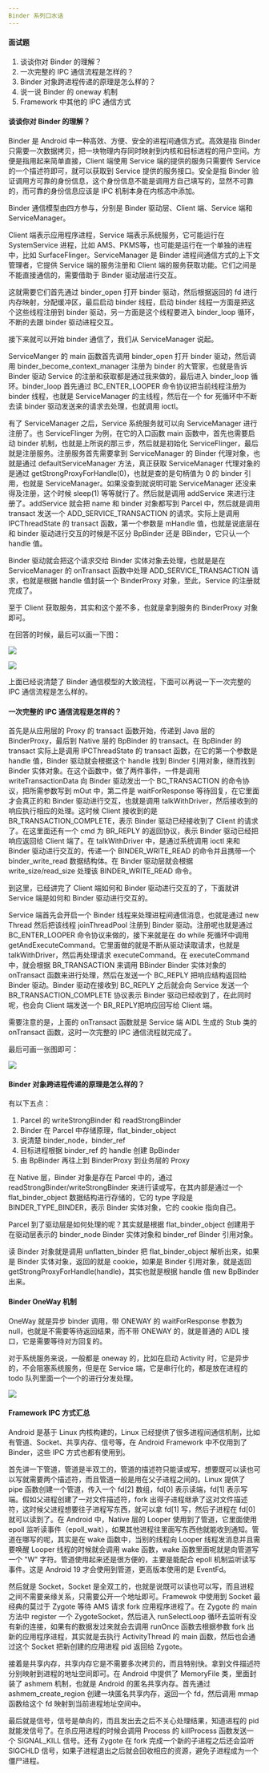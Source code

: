 ```yaml
---
Binder 系列口水话
---
```


#### 面试题

1. 谈谈你对 Binder 的理解？
2. 一次完整的 IPC 通信流程是怎样的？
3. Binder 对象跨进程传递的原理是怎么样的？
4. 说一说 Binder 的 oneway 机制
5. Framework 中其他的 IPC 通信方式 

#### 谈谈你对 Binder 的理解？

Binder 是 Android 中一种高效、方便、安全的进程间通信方式。高效是指 Binder 只需要一次数据拷贝，把一块物理内存同时映射到内核和目标进程的用户空间。方便是指用起来简单直接，Client 端使用 Service 端的提供的服务只需要传 Service 的一个描述符即可，就可以获取到 Service 提供的服务接口。安全是指 Binder 验证调用方可靠的身份信息，这个身份信息不能是调用方自己填写的，显然不可靠的，而可靠的身份信息应该是 IPC 机制本身在内核态中添加。

Binder 通信模型由四方参与，分别是 Binder 驱动层、Client 端、Service 端和 ServiceManager。

Client 端表示应用程序进程，Service 端表示系统服务，它可能运行在 SystemService 进程，比如 AMS、PKMS等，也可能是运行在一个单独的进程中，比如 SurfaceFlinger。ServiceManager 是 Binder 进程间通信方式的上下文管理者，它提供 Service 端的服务注册和 Client 端的服务获取功能。它们之间是不能直接通信的，需要借助于 Binder 驱动层进行交互。

这就需要它们首先通过 binder_open 打开 binder 驱动，然后根据返回的 fd 进行内存映射，分配缓冲区，最后启动 binder 线程，启动 binder 线程一方面是把这个这些线程注册到 binder 驱动，另一方面是这个线程要进入 binder_loop 循环，不断的去跟 binder 驱动进程交互。

接下来就可以开始 binder 通信了，我们从 ServiceManager 说起。

ServiceManger 的 main 函数首先调用 binder_open 打开 binder 驱动，然后调用 binder_become_context_manager 注册为 binder 的大管家，也就是告诉 Binder 驱动 Service 的注册和获取都是通过我来做的，最后进入 binder_loop 循环。binder_loop 首先通过 BC_ENTER_LOOPER 命令协议把当前线程注册为 binder 线程，也就是 ServiceManager 的主线程，然后在一个 for 死循环中不断去读 binder 驱动发送来的请求去处理，也就调用 ioctl。

有了 ServiceManager 之后，Service 系统服务就可以向 ServiceManager 进行注册了。也 ServiceFlinger 为例，在它的入口函数 main 函数中，首先也需要启动 binder 机制，也就是上所说的那三步，然后就是初始化 ServiceFlinger，最后就是注册服务。注册服务首先需要拿到 ServiceManager 的 Binder 代理对象，也就是通过 defaultServiceManager 方法，真正获取 ServiceManager 代理对象的是通过 getStrongProxyForHandle(0)，也就是查的是句柄值为 0 的 binder 引用，也就是 ServiceManager。如果没查到就说明可能 ServiceManager 还没来得及注册，这个时候 sleep(1) 等等就行了。然后就是调用 addService 来进行注册了。addService 就会把 name 和 binder 对象都写到 Parcel 中，然后就是调用 transact 发送一个 ADD_SERVICE_TRANSACTION 的请求。实际上是调用 IPCThreadState 的 transact 函数，第一个参数是 mHandle 值，也就是说底层在和 binder 驱动进行交互的时候是不区分 BpBinder 还是 BBinder，它只认一个 handle 值。 

Binder 驱动就会把这个请求交给 Binder 实体对象去处理，也就是是在 ServiceManager 的 onTransact 函数中处理 ADD_SERVICE_TRANSACTION 请求，也就是根据 handle 值封装一个 BinderProxy 对象，至此，Service 的注册就完成了。

至于 Client 获取服务，其实和这个差不多，也就是拿到服务的 BinderProxy 对象即可。

在回答的时候，最后可以画一下图：

![](https://i.loli.net/2020/03/27/REqCWzQSnokHKFw.png)

![](https://i.loli.net/2020/03/28/1qUCWh5B7vSVzAe.png)

上面已经说清楚了 Binder 通信模型的大致流程，下面可以再说一下一次完整的 IPC 通信流程是怎么样的。

#### 一次完整的 IPC 通信流程是怎样的？

首先是从应用层的 Proxy 的 transact 函数开始，传递到 Java 层的 BinderProxy，最后到 Native 层的 BpBinder 的 transact。在 BpBinder 的 transact 实际上是调用 IPCThreadState 的 transact 函数，在它的第一个参数是 handle 值，Binder 驱动就会根据这个 handle 找到 Binder 引用对象，继而找到 Binder 实体对象。在这个函数中，做了两件事件，一件是调用 writeTransactionData 向 Binder 驱动发出一个 BC_TRANSACTION 的命令协议，把所需参数写到 mOut 中，第二件是 waitForResponse 等待回复，在它里面才会真正的和 Binder 驱动进行交互，也就是调用 talkWithDriver，然后接收到的响应执行相应的处理。这时候 Client 接收到的是 BR_TRANSACTION_COMPLETE，表示 Binder 驱动已经接收到了 Client 的请求了。在这里面还有一个 cmd 为 BR_REPLY 的返回协议，表示 Binder 驱动已经把响应返回给 Client 端了。在 talkWithDriver 中，是通过系统调用 ioctl 来和 Binder 驱动进行交互的，传递一个 BINDER_WRITE_READ 的命令并且携带一个 binder_write_read 数据结构体。在 Binder 驱动层就会根据 write_size/read_size 处理该 BINDER_WRITE_READ 命令。

到这里，已经讲完了 Client 端如何和 Binder 驱动进行交互的了，下面就讲 Service 端是如何和 Binder 驱动进行交互的。

Service 端首先会开启一个 Binder 线程来处理进程间通信消息，也就是通过 new Thread 然后把该线程 joinThreadPool 注册到 Binder 驱动。注册呢也就是通过 BC_ENTER_LOOPER 命令协议来做的，接下来就是在 do while 死循环中调用 getAndExecuteCommand。它里面做的就是不断从驱动读取请求，也就是 talkWithDriver，然后再处理请求 executeCommand。在 executeCommand 中，就会根据 BR_TRANSACTION 来调用 BBinder Binder 实体对象的 onTransact 函数来进行处理，然后在发送一个 BC_REPLY 把响应结构返回给 Binder 驱动。Binder 驱动在接收到 BC_REPLY 之后就会向 Service 发送一个 BR_TRANSACTION_COMPLETE 协议表示 Binder 驱动已经收到了，在此同时呢，也会向 Client 端发送一个 BR_REPLY把响应回写给 Client 端。

需要注意的是，上面的 onTransact 函数就是 Service 端 AIDL 生成的 Stub 类的 onTransact 函数，这时一次完整的 IPC 通信流程就完成了。

最后可画一张图即可：

![](https://i.loli.net/2020/03/28/1ZbMj2fUiX8BGc7.png)

#### Binder 对象跨进程传递的原理是怎么样的？

有以下五点：

1. Parcel 的 writeStrongBinder 和 readStrongBinder
2. Binder 在 Parcel 中存储原理，flat_binder_object
3. 说清楚 binder_node，binder_ref
4. 目标进程根据 binder_ref 的 handle 创建 BpBinder
5. 由 BpBinder 再往上到 BinderProxy 到业务层的 Proxy

在 Native 层，Binder 对象是存在 Parcel 中的，通过 readStrongBinder/writeStrongBinder 来进行读或写，在其内部是通过一个 flat_binder_object 数据结构进行存储的，它的 type 字段是 BINDER_TYPE_BINDER，表示 Binder 实体对象，它的 cookie 指向自己。

Parcel 到了驱动层是如何处理的呢？其实就是根据 flat_binder_object 创建用于在驱动层表示的 binder_node Binder 实体对象和 binder_ref Binder 引用对象。

读 Binder 对象就是调用 unflatten_binder 把 flat_binder_object 解析出来，如果是 Binder 实体对象，返回的就是 cookie，如果是 Binder 引用对象，就是返回 getStrongProxyForHandle(handle)，其实也就是根据 handle 值 new BpBinder 出来。

#### Binder OneWay 机制

OneWay 就是异步 binder 调用，带 ONEWAY 的 waitForResponse 参数为 null，也就是不需要等待返回结果，而不带 ONEWAY 的，就是普通的 AIDL 接口，它是需要等待对方回复的。

对于系统服务来说，一般都是 oneway 的，比如在启动 Activity 时，它是异步的，不会阻塞系统服务，但是在 Service 端，它是串行化的，都是放在进程的 todo 队列里面一个一个的进行分发处理。

![](https://i.loli.net/2020/03/28/8ENCcGDdYVlUKQm.png)

#### Framework IPC 方式汇总

Android 是基于 Linux 内核构建的，Linux 已经提供了很多进程间通信机制，比如有管道、Socket、共享内存、信号等，在 Android Framework 中不仅用到了 Binder，这些 IPC 方式也都有使用到。

首先讲一下管道，管道是半双工的，管道的描述符只能读或写，想要既可以读也可以写就需要两个描述符，而且管道一般是用在父子进程之间的。Linux 提供了 pipe 函数创建一个管道，传入一个 fd[2] 数组，fd[0] 表示读端，fd[1] 表示写端。假如父进程创建了一对文件描述符，fork 出得子进程继承了这对文件描述符，这时候父进程想要往子进程写东西，就可以拿 fd[1] 写，然后子进程在 fd[0] 就可以读到了。在 Android 中，Native 层的 Looper 使用到了管道，它里面使用 epoll 监听读事件（epoll_wait），如果其他进程往里面写东西他就能收到通知。管道在哪写的呢，其实是在 wake 函数中，当别的线程向 Looper 线程发消息并且需要唤醒 Looper 线程的时候就会调用 wake 函数，wake 函数里面呢就是向管道写一个 "W" 字符。管道使用起来还是很方便的，主要是能配合 epoll 机制监听读写事件。这是 Android 19 才会使用到管道，更高版本使用的是 EventFd。

然后就是 Socket，Socket 是全双工的，也就是说既可以读也可以写，而且进程之间不需要亲缘关系，只需要公开一个地址即可。Framewok 中使用到 Socket 最经典的莫过于 Zygote 等待 AMS 请求 fork 应用程序进程了。在 Zygote 的 main 方法中 register 一个 ZygoteSocket，然后进入 runSelectLoop 循环去监听有没有新的连接，如果有的数据发过来就会去调用 runOnce 函数去根据参数 fork 出新的应用程序进程，其实就是去执行 ActivityThread 的 main 函数，然后也会通过这个 Socket 把新创建的应用进程 pid 返回给 Zygote。

接着是共享内存，共享内存它是不需要多次拷贝的，而且特别快。拿到文件描述符分别映射到进程的地址空间即可。在 Android 中提供了 MemoryFile 类，里面封装了 ashmem 机制，也就是 Android 的匿名共享内存。首先通过 ashmem_create_region 创建一块匿名共享内存，返回一个 fd，然后调用 mmap 函数给这个 fd 映射到当前进程地址空间中。

最后就是信号，信号是单向的，而且发出去之后不关心处理结果，知道进程的 pid 就能发信号了。在杀应用进程的时候会调用 Process 的 killProcess 函数发送一个 SIGNAL_KILL 信号。还有 Zygote 在 fork 完成一个新的子进程之后还会监听 SIGCHLD 信号，如果子进程退出之后就会回收相应的资源，避免子进程成为一个僵尸进程。